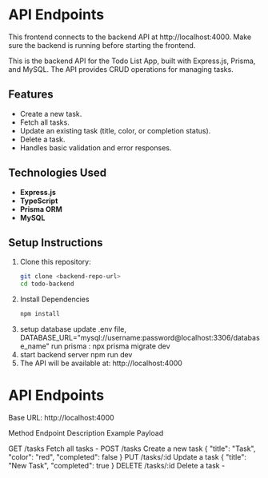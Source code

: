 # API Endpoints
This frontend connects to the backend API at http://localhost:4000. Make sure the backend is running before starting the frontend.

This is the backend API for the Todo List App, built with Express.js, Prisma, and MySQL. The API provides CRUD operations for managing tasks.

## Features

- Create a new task.
- Fetch all tasks.
- Update an existing task (title, color, or completion status).
- Delete a task.
- Handles basic validation and error responses.

## Technologies Used

- **Express.js**
- **TypeScript**
- **Prisma ORM**
- **MySQL**

## Setup Instructions

1. Clone this repository:
   ```bash
   git clone <backend-repo-url>
   cd todo-backend
2. Install Dependencies
   ```bash
   npm install
3. setup database
   update .env file,  DATABASE_URL="mysql://username:password@localhost:3306/database_name"
   run prisma : npx prisma migrate dev
4. start backend server
   npm run dev
5. The API will be available at: http://localhost:4000


# API Endpoints
Base URL: http://localhost:4000

Method	Endpoint	Description	Example Payload

GET	/tasks	Fetch all tasks	-
POST	/tasks	Create a new task	{ "title": "Task", "color": "red", "completed": false }
PUT	/tasks/:id	Update a task	{ "title": "New Task", "completed": true }
DELETE	/tasks/:id	Delete a task	-


